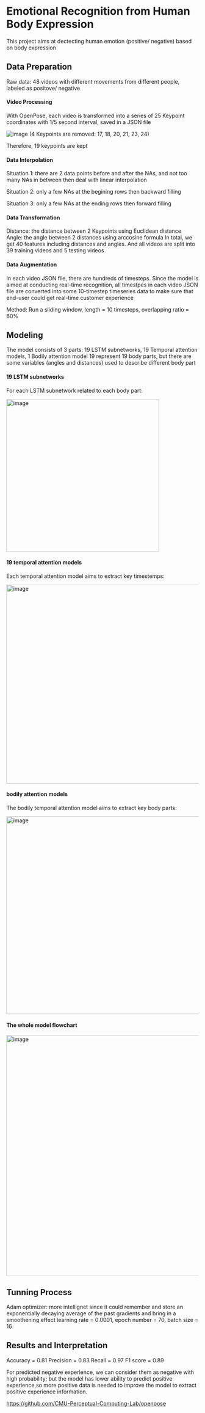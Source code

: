 # Emotional Recognition from Human Body Expression



This project aims at dectecting human emotion (positive/ negative) based on body expression

## Data Preparation
Raw data: 48 videos with different movements from different people, labeled as positove/ negative
#### Video Processing
With OpenPose, each video is transformed into a series of 25 Keypoint coordinates with 1/5 second interval, saved in a JSON file

![image](https://user-images.githubusercontent.com/74312026/119430213-5df48680-bcde-11eb-8fb1-15f11f0b7a5b.png)
(4 Keypoints are removed: 17, 18, 20, 21, 23, 24)

Therefore, 19 keypoints are kept
#### Data Interpolation
Situation 1: there are 2 data points before and after the NAs, and not too many NAs in between
  then deal with linear interpolation

Situation 2: only a few NAs at the begining rows
  then backward filling

Situation 3: only a few NAs at the ending rows
  then forward filling
#### Data Transformation
Distance: the distance between 2 Keypoints using Euclidean distance
Angle: the angle between 2 distances using arccosine formula
In total, we get 40 features including distances and angles. And all videos are split into 39 training videos and 5 testing videos
#### Data Augmentation
In each video JSON file, there are hundreds of timesteps. Since the model is aimed at conducting real-time recognition, all timestpes in each video JSON file are converted into some 10-timestep timeseries data to make sure that end-user could get real-time customer experience

Method: Run a sliding window, length = 10 timesteps, overlapping ratio = 60%

## Modeling
The model consists of 3 parts: 19 LSTM subnetworks, 19 Temporal attention models, 1 Bodily attention model
19 represent 19 body parts, but there are some variables (angles and distances) used to describe different body part
#### 19 LSTM subnetworks
For each LSTM subnetwork related to each body part:

<img width="400" alt="image" src="https://user-images.githubusercontent.com/74312026/154887844-d4352276-bc8d-411d-9962-50d0d8154303.png">

#### 19 temporal attention models
Each temporal attention model aims to extract key timestemps:

<img width="521" alt="image" src="https://user-images.githubusercontent.com/74312026/154891764-845ee68d-cd71-41f8-986f-c5118bc02707.png">

#### bodily attention models
The bodily temporal attention model aims to extract key body parts:

<img width="518" alt="image" src="https://user-images.githubusercontent.com/74312026/154892316-6b71d19c-ba1c-4662-9310-e257c2767bd4.png">

#### The whole model flowchart

<img width="631" alt="image" src="https://user-images.githubusercontent.com/74312026/154892419-b934b9db-a43e-4e23-ac04-437fbde9337d.png">

## Tunning Process
Adam optimizer: more intellignet since it could remember and store an exponentially decaying average of the past gradients and bring in a smoothening effect
learning rate = 0.0001, epoch number = 70, batch size = 16

## Results and Interpretation
Accuracy = 0.81
Precision = 0.83
Recall = 0.97
F1 score = 0.89

For predicted negative experience, we can consider them as negative with high probability; but the model has lower ability to predict positive experience,so more positive data is needed to improve the model to extract positive experience information. 








https://github.com/CMU-Perceptual-Computing-Lab/openpose
